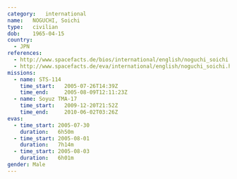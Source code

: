 ```yaml
---
category:	international
name:	NOGUCHI, Soichi
type:	civilian
dob:	1965-04-15
country:
  - JPN
references:
  - http://www.spacefacts.de/bios/international/english/noguchi_soichi.htm
  - http://www.spacefacts.de/eva/international/english/noguchi_soichi.htm
missions:
  - name: STS-114
    time_start:   2005-07-26T14:39Z
    time_end:     2005-08-09T12:11:23Z
  - name: Soyuz TMA-17
    time_start:   2009-12-20T21:52Z
    time_end:     2010-06-02T03:26Z
evas:
  - time_start: 2005-07-30
    duration:   6h50m
  - time_start: 2005-08-01
    duration:   7h14m
  - time_start: 2005-08-03
    duration:   6h01m
gender:	Male
---
```

